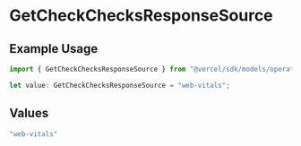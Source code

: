 # GetCheckChecksResponseSource

## Example Usage

```typescript
import { GetCheckChecksResponseSource } from "@vercel/sdk/models/operations";

let value: GetCheckChecksResponseSource = "web-vitals";
```

## Values

```typescript
"web-vitals"
```